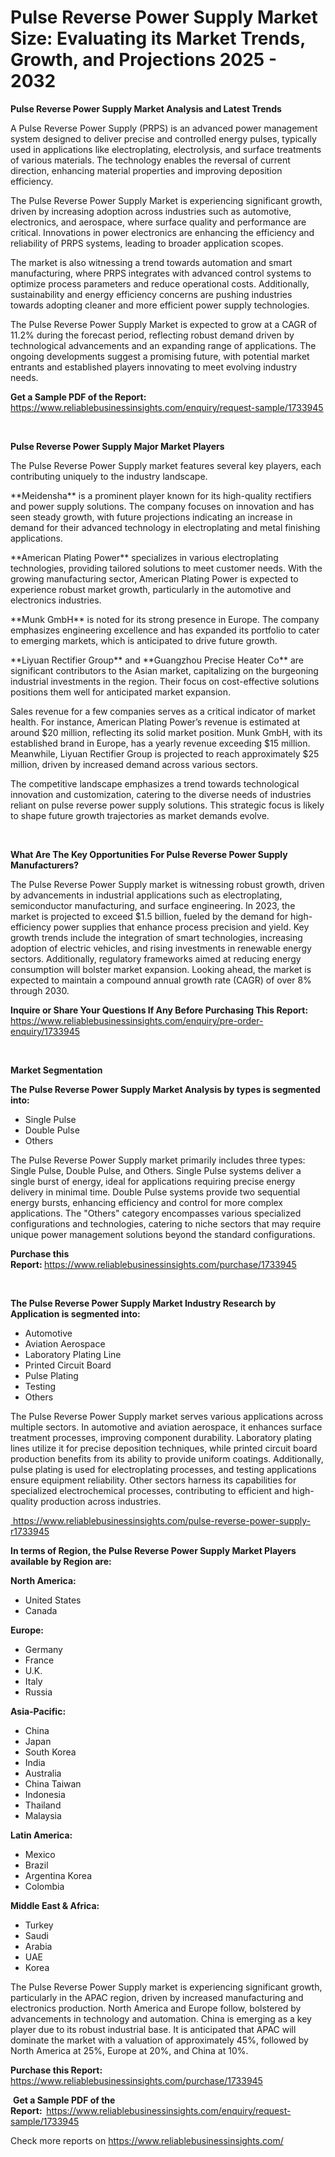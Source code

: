 <p><h1>Pulse Reverse Power Supply Market Size: Evaluating its Market Trends, Growth, and Projections 2025 - 2032</h1></p><p><strong>Pulse Reverse Power Supply Market Analysis and Latest Trends</strong></p>
<p><p>A Pulse Reverse Power Supply (PRPS) is an advanced power management system designed to deliver precise and controlled energy pulses, typically used in applications like electroplating, electrolysis, and surface treatments of various materials. The technology enables the reversal of current direction, enhancing material properties and improving deposition efficiency.</p><p>The Pulse Reverse Power Supply Market is experiencing significant growth, driven by increasing adoption across industries such as automotive, electronics, and aerospace, where surface quality and performance are critical. Innovations in power electronics are enhancing the efficiency and reliability of PRPS systems, leading to broader application scopes. </p><p>The market is also witnessing a trend towards automation and smart manufacturing, where PRPS integrates with advanced control systems to optimize process parameters and reduce operational costs. Additionally, sustainability and energy efficiency concerns are pushing industries towards adopting cleaner and more efficient power supply technologies.</p><p>The Pulse Reverse Power Supply Market is expected to grow at a CAGR of 11.2% during the forecast period, reflecting robust demand driven by technological advancements and an expanding range of applications. The ongoing developments suggest a promising future, with potential market entrants and established players innovating to meet evolving industry needs.</p></p>
<p><strong>Get a Sample PDF of the Report:&nbsp;</strong> <a href="https://www.reliablebusinessinsights.com/enquiry/request-sample/1733945?utm_campaign=3439&utm_medium=2&utm_source=Github&utm_content=ia&utm_term=07042025&utm_id=pulse-reverse-power-supply">https://www.reliablebusinessinsights.com/enquiry/request-sample/1733945</a></p>
<p>&nbsp;</p>
<p><strong>Pulse Reverse Power Supply Major Market Players</strong></p>
<p><p>The Pulse Reverse Power Supply market features several key players, each contributing uniquely to the industry landscape. </p><p>**Meidensha** is a prominent player known for its high-quality rectifiers and power supply solutions. The company focuses on innovation and has seen steady growth, with future projections indicating an increase in demand for their advanced technology in electroplating and metal finishing applications.</p><p>**American Plating Power** specializes in various electroplating technologies, providing tailored solutions to meet customer needs. With the growing manufacturing sector, American Plating Power is expected to experience robust market growth, particularly in the automotive and electronics industries.</p><p>**Munk GmbH** is noted for its strong presence in Europe. The company emphasizes engineering excellence and has expanded its portfolio to cater to emerging markets, which is anticipated to drive future growth. </p><p>**Liyuan Rectifier Group** and **Guangzhou Precise Heater Co** are significant contributors to the Asian market, capitalizing on the burgeoning industrial investments in the region. Their focus on cost-effective solutions positions them well for anticipated market expansion.</p><p>Sales revenue for a few companies serves as a critical indicator of market health. For instance, American Plating Power’s revenue is estimated at around $20 million, reflecting its solid market position. Munk GmbH, with its established brand in Europe, has a yearly revenue exceeding $15 million. Meanwhile, Liyuan Rectifier Group is projected to reach approximately $25 million, driven by increased demand across various sectors.</p><p>The competitive landscape emphasizes a trend towards technological innovation and customization, catering to the diverse needs of industries reliant on pulse reverse power supply solutions. This strategic focus is likely to shape future growth trajectories as market demands evolve.</p></p>
<p>&nbsp;</p>
<p><strong>What Are The Key Opportunities For Pulse Reverse Power Supply Manufacturers?</strong></p>
<p><p>The Pulse Reverse Power Supply market is witnessing robust growth, driven by advancements in industrial applications such as electroplating, semiconductor manufacturing, and surface engineering. In 2023, the market is projected to exceed $1.5 billion, fueled by the demand for high-efficiency power supplies that enhance process precision and yield. Key growth trends include the integration of smart technologies, increasing adoption of electric vehicles, and rising investments in renewable energy sectors. Additionally, regulatory frameworks aimed at reducing energy consumption will bolster market expansion. Looking ahead, the market is expected to maintain a compound annual growth rate (CAGR) of over 8% through 2030.</p></p>
<p><strong>Inquire or Share Your Questions If Any Before Purchasing This Report:</strong> <a href="https://www.reliablebusinessinsights.com/enquiry/pre-order-enquiry/1733945?utm_campaign=3439&utm_medium=2&utm_source=Github&utm_content=ia&utm_term=07042025&utm_id=pulse-reverse-power-supply">https://www.reliablebusinessinsights.com/enquiry/pre-order-enquiry/1733945</a></p>
<p>&nbsp;</p>
<p><strong>Market Segmentation</strong></p>
<p><strong>The Pulse Reverse Power Supply Market Analysis by types is segmented into:</strong></p>
<p><ul><li>Single Pulse</li><li>Double Pulse</li><li>Others</li></ul></p>
<p><p>The Pulse Reverse Power Supply market primarily includes three types: Single Pulse, Double Pulse, and Others. Single Pulse systems deliver a single burst of energy, ideal for applications requiring precise energy delivery in minimal time. Double Pulse systems provide two sequential energy bursts, enhancing efficiency and control for more complex applications. The "Others" category encompasses various specialized configurations and technologies, catering to niche sectors that may require unique power management solutions beyond the standard configurations.</p></p>
<p><strong>Purchase this Report:&nbsp;</strong><a href="https://www.reliablebusinessinsights.com/purchase/1733945?utm_campaign=3439&utm_medium=2&utm_source=Github&utm_content=ia&utm_term=07042025&utm_id=pulse-reverse-power-supply">https://www.reliablebusinessinsights.com/purchase/1733945</a></p>
<p>&nbsp;</p>
<p><strong>The Pulse Reverse Power Supply Market Industry Research by Application is segmented into:</strong></p>
<p><ul><li>Automotive</li><li>Aviation Aerospace</li><li>Laboratory Plating Line</li><li>Printed Circuit Board</li><li>Pulse Plating</li><li>Testing</li><li>Others</li></ul></p>
<p><p>The Pulse Reverse Power Supply market serves various applications across multiple sectors. In automotive and aviation aerospace, it enhances surface treatment processes, improving component durability. Laboratory plating lines utilize it for precise deposition techniques, while printed circuit board production benefits from its ability to provide uniform coatings. Additionally, pulse plating is used for electroplating processes, and testing applications ensure equipment reliability. Other sectors harness its capabilities for specialized electrochemical processes, contributing to efficient and high-quality production across industries.</p></p>
<p><a href="https://www.reliablebusinessinsights.com/pulse-reverse-power-supply-r1733945?utm_campaign=3439&utm_medium=2&utm_source=Github&utm_content=ia&utm_term=07042025&utm_id=pulse-reverse-power-supply">&nbsp;https://www.reliablebusinessinsights.com/pulse-reverse-power-supply-r1733945</a></p>
<p><strong>In terms of Region, the Pulse Reverse Power Supply Market Players available by Region are:</strong></p>
<p>
    <p> <strong> North America: </strong>
        <ul>
            <li>United States</li>
            <li>Canada</li>
        </ul>
        </p> 
    <p> <strong> Europe: </strong>
        <ul>
            <li>Germany</li>
            <li>France</li>
            <li>U.K.</li>
            <li>Italy</li>
            <li>Russia</li>
        </ul>
        </p> 
    <p> <strong> Asia-Pacific: </strong>
        <ul>
            <li>China</li>
            <li>Japan</li>
            <li>South Korea</li>
            <li>India</li>
            <li>Australia</li>
            <li>China Taiwan</li>
            <li>Indonesia</li>
            <li>Thailand</li>
            <li>Malaysia</li>
        </ul>
        </p> 
    <p> <strong> Latin America: </strong>
        <ul>
            <li>Mexico</li>
            <li>Brazil</li>
            <li>Argentina Korea</li>
            <li>Colombia</li>
        </ul>
        </p> 
    <p> <strong> Middle East & Africa: </strong>
        <ul>
            <li>Turkey</li>
            <li>Saudi</li>
            <li>Arabia</li>
            <li>UAE</li>
            <li>Korea</li>
        </ul>
    </p>
    </p>
<p><p>The Pulse Reverse Power Supply market is experiencing significant growth, particularly in the APAC region, driven by increased manufacturing and electronics production. North America and Europe follow, bolstered by advancements in technology and automation. China is emerging as a key player due to its robust industrial base. It is anticipated that APAC will dominate the market with a valuation of approximately 45%, followed by North America at 25%, Europe at 20%, and China at 10%.</p></p>
<p><strong>Purchase this Report: </strong><a href="https://www.reliablebusinessinsights.com/purchase/1733945?utm_campaign=3439&utm_medium=2&utm_source=Github&utm_content=ia&utm_term=07042025&utm_id=pulse-reverse-power-supply">https://www.reliablebusinessinsights.com/purchase/1733945</a></p>
<p>&nbsp;<strong>Get a Sample PDF of the Report:&nbsp;&nbsp;</strong><a href="https://www.reliablebusinessinsights.com/enquiry/request-sample/1733945?utm_campaign=3439&utm_medium=2&utm_source=Github&utm_content=ia&utm_term=07042025&utm_id=pulse-reverse-power-supply">https://www.reliablebusinessinsights.com/enquiry/request-sample/1733945</a></p>
<p><strong></strong></p>
<p>Check more reports on <a href="https://www.reliablebusinessinsights.com/?utm_campaign=3439&utm_medium=2&utm_source=Github&utm_content=ia&utm_term=07042025&utm_id=pulse-reverse-power-supply">https://www.reliablebusinessinsights.com/</a></p>
